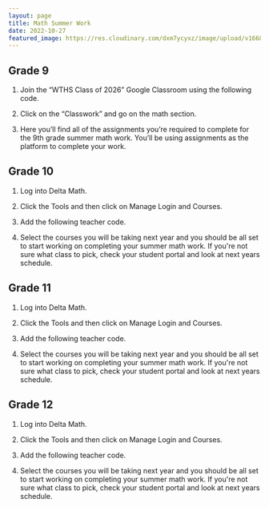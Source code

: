 ```yaml
---
layout: page
title: Math Summer Work
date: 2022-10-27
featured_image: https://res.cloudinary.com/dxm7ycyxz/image/upload/v1668016950/2022/05/History1-768x432_h9m13n.jpg
---
```


## Grade 9

1. Join the “WTHS Class of 2026” Google Classroom using the following code.

2. Click on the “Classwork” and go on the math section.

3. Here you’ll find all of the assignments you’re required to complete for the 9th grade summer math work. You’ll be using assignments as the platform to complete your work.

## Grade 10

1. Log into Delta Math.

2. Click the Tools and then click on Manage Login and Courses.

3. Add the following teacher code.

4. Select the courses you will be taking next year and you should be all set to start working on completing your summer math work. If you're not sure what class to pick, check your student portal and look at next years schedule.

## Grade 11 

1. Log into Delta Math.

2. Click the Tools and then click on Manage Login and Courses.

3. Add the following teacher code.

4. Select the courses you will be taking next year and you should be all set to start working on completing your summer math work. If you're not sure what class to pick, check your student portal and look at next years schedule.

## Grade 12 

1. Log into Delta Math.

2. Click the Tools and then click on Manage Login and Courses.

3. Add the following teacher code.

4. Select the courses you will be taking next year and you should be all set to start working on completing your summer math work. If you're not sure what class to pick, check your student portal and look at next years schedule.